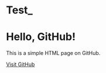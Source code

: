 # Test_

<html lang="en">
<head>
    <meta charset="UTF-8">
    <meta name="viewport" content="width=device-width, initial-scale=1.0">
    <title>GitHub Page</title>
</head>
<body>
    <h1>Hello, GitHub!</h1>
    <p>This is a simple HTML page on GitHub.</p>
    <a href="https://github.com" target="_blank">Visit GitHub</a>
</body>
</html>
